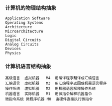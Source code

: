 ### 计算机的物理结构抽象
    Application Software
    Operating Systems
    Architecture
    Microarchitecture
    Logic
    Digital Circuits
    Analog Circuits
    Devices
    Physics
### 计算机语言结构抽象
    高级语言  虚拟机器   M4  用编译程序翻译成汇编语言      
    汇编语言  虚拟机器   M3  用汇编程序返回成机器语言程序
    操作系统  虚拟机器   M2  用机器语言解释操作系统  
    机器语言  实际机器   M1  用微指令解释机器指令  
    微指令系统 微程序机器 M0  由硬件直接执行微指令 
